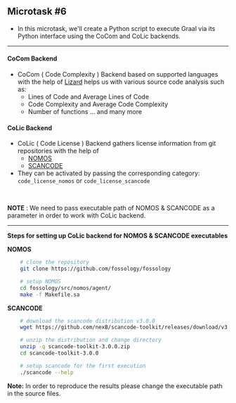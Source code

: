 ## Microtask #6

- In this microtask, we'll create a Python script to execute Graal via its Python interface using the CoCom and CoLic backends.

<hr>

#### CoCom Backend

- CoCom ( Code Complexity ) Backend based on supported languages with the help of [Lizard](https://github.com/terryyin/lizard) helps us with various source code analysis such as:
  - Lines of Code and Average Lines of Code
  - Code Complexity and Average Code Complexity
  - Number of functions
    ... and many more

#### CoLic Backend

- CoLic ( Code License ) Backend gathers license information from git repositories with the help of
  - [NOMOS](https://github.com/fossology/fossology/tree/master/src/nomos)
  - [SCANCODE](https://github.com/nexB/scancode-toolkit)
- They can be activated by passing the corresponding category: `code_license_nomos` or `code_license_scancode`

<br>

**NOTE** : We need to pass executable path of NOMOS & SCANCODE as a parameter in order to work with CoLic backend.

<hr>

**Steps for setting up CoLic backend for NOMOS & SCANCODE executables**

**NOMOS**

```sh
    # clone the repository
    git clone https://github.com/fossology/fossology

    # setup NOMOS
    cd fossology/src/nomos/agent/
    make -f Makefile.sa
```

**SCANCODE**

```sh
    # download the scancode distribution v3.0.0
    wget https://github.com/nexB/scancode-toolkit/releases/download/v3.0.0/scancode-toolkit-3.0.0.zip

    # unzip the distribution and change directory
    unzip -q scancode-toolkit-3.0.0.zip
    cd scancode-toolkit-3.0.0

    # setup scancode for the first execution
    ./scancode --help
```

**Note:** In order to reproduce the results please change the executable path in the source files.
